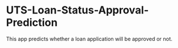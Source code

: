 # UTS-Loan-Status-Approval-Prediction
This app predicts whether a loan application will be approved or not.
